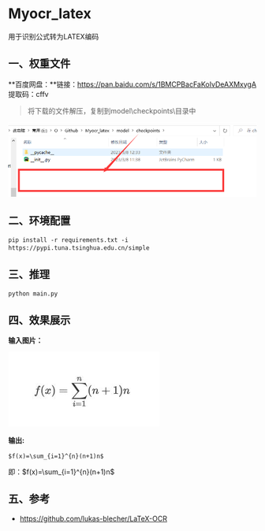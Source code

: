 # Myocr_latex

用于识别公式转为LATEX编码

## 一、权重文件

**百度网盘：**链接：https://pan.baidu.com/s/1BMCPBacFaKoIvDeAXMxygA 提取码：cffv

> 将下载的文件解压，复制到model\checkpoints\目录中


![image-20230308143321219](./img/image-20230308143321219.png)


## 二、环境配置

```
pip install -r requirements.txt -i https://pypi.tuna.tsinghua.edu.cn/simple
```

## 三、推理

```
python main.py
```

## 四、效果展示

**输入图片：**

![test](./img/test.jpg)

**输出:**

```
$f(x)=\sum_{i=1}^{n}(n+1)n$
```

即：$f(x)=\sum_{i=1}^{n}(n+1)n$

## 五、参考

- https://github.com/lukas-blecher/LaTeX-OCR
